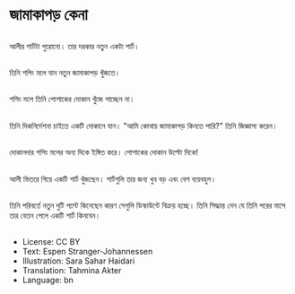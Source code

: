 # জামাকাপড় কেনা

##
আলীর শার্টটা পুরোনো। তার দরকার নতুন একটা শার্ট।

##
তিনি শপিং মলে যান নতুন জামাকাপড় খুঁজতে।

##
শপিং মলে তিনি পোশাকের দোকান খুঁজে পাচ্ছেন না।

##
তিনি দিকনির্দেশনা চাইতে একটি দোকানে যান। "আমি কোথায় জামাকাপড় কিনতে পারি?" তিনি জিজ্ঞাসা করেন।

##
দোকানদার শপিং মলের অন্য দিকে ইঙ্গিত করে। পোশাকের দোকান উল্টো দিকে!

##
আলী ভিতরে গিয়ে একটি শার্ট খুঁজছেন। শার্টগুলি তার জন্য খুব বড় এবং বেশ ব্যয়বহুল।

##
তিনি পরিবর্তে নতুন দুটি প্যান্ট কিনেছেন কারণ সেগুলি ডিস্কাউন্টে বিক্রয় হচ্ছে। তিনি সিদ্ধান্ত নেন যে তিনি পরের মাসে তার বেতন পেলে একটি শার্ট কিনবেন।

##
* License: CC BY
* Text: Espen Stranger-Johannessen
* Illustration: Sara Sahar Haidari
* Translation: Tahmina Akter
* Language: bn
